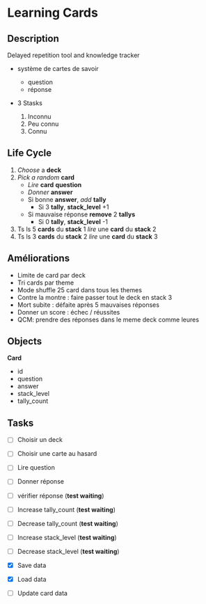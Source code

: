 # Learning Cards

## Description

Delayed repetition tool and knowledge tracker

- système de cartes de savoir

  - question
  - réponse

- 3 Stasks
  1.  Inconnu
  2.  Peu connu
  3.  Connu

## Life Cycle

1. _Choose_ a **deck**
2. _Pick a random_ **card**
   - _Lire_ **card** **question**
   - _Donner_ **answer**
   - Si bonne **answer**, _add_ **tally**
     - Si 3 **tally**, **stack_level** +1
   - Si mauvaise réponse **remove** 2 **tallys**
     - Si 0 **tally**, **stack_level** -1
3. Ts ls 5 **cards** du **stack** 1 _lire_ une **card** du **stack** 2
4. Ts ls 3 **cards** du **stack** 2 _lire_ une **card** du **stack** 3

## Améliorations

- Limite de card par deck
- Tri cards par theme
- Mode shuffle 25 card dans tous les themes
- Contre la montre : faire passer tout le deck en stack 3
- Mort subite : défaite après 5 mauvaises réponses
- Donner un score : échec / réussites
- QCM: prendre des réponses dans le meme deck comme leures

## Objects

**Card**

- id
- question
- answer
- stack_level
- tally_count

## Tasks

- [ ] Choisir un deck
- [ ] Choisir une carte au hasard

- [ ] Lire question
- [ ] Donner réponse
- [ ] vérifier réponse (**test waiting**)

- [ ] Increase tally_count (**test waiting**)
- [ ] Decrease tally_count (**test waiting**)
- [ ] Increase stack_level (**test waiting**)
- [ ] Decrease stack_level (**test waiting**)

- [x] Save data
- [x] Load data
- [ ] Update card data
